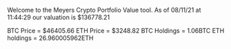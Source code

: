Welcome to the Meyers Crypto Portfolio Value tool. 
As of 08/11/21 at 11:44:29 our valuation is $136778.21 

BTC Price = $46405.66
 ETH Price = $3248.82
BTC Holdings = 1.06BTC
 ETH holdings = 26.960005962ETH 
